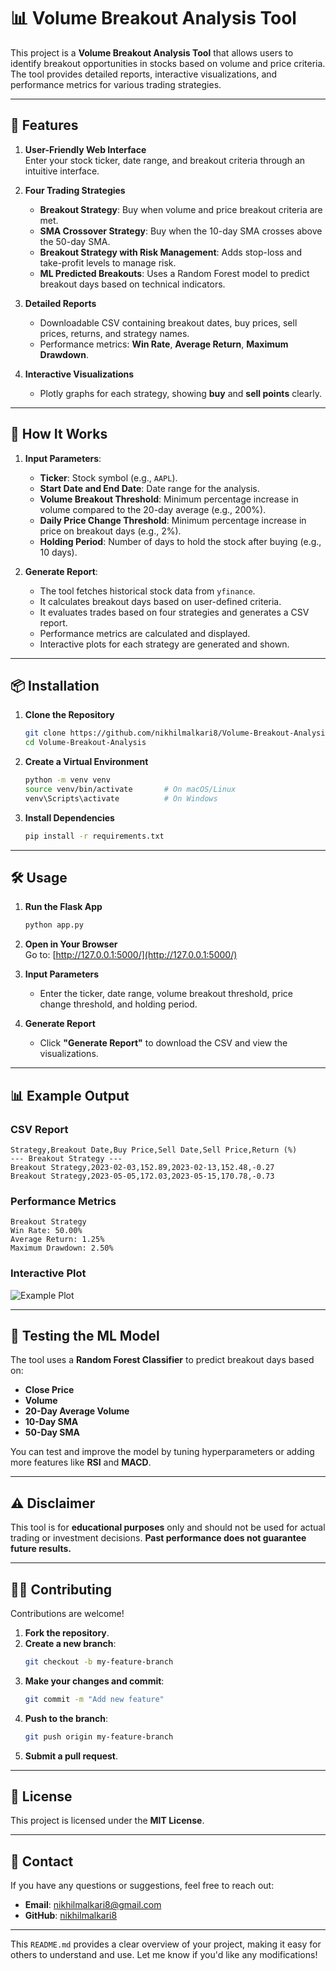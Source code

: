 # 📊 **Volume Breakout Analysis Tool**

This project is a **Volume Breakout Analysis Tool** that allows users to identify breakout opportunities in stocks based on volume and price criteria. The tool provides detailed reports, interactive visualizations, and performance metrics for various trading strategies.

---

## 🚀 **Features**

1. **User-Friendly Web Interface**  
   Enter your stock ticker, date range, and breakout criteria through an intuitive interface.

2. **Four Trading Strategies**  
   - **Breakout Strategy**: Buy when volume and price breakout criteria are met.
   - **SMA Crossover Strategy**: Buy when the 10-day SMA crosses above the 50-day SMA.
   - **Breakout Strategy with Risk Management**: Adds stop-loss and take-profit levels to manage risk.
   - **ML Predicted Breakouts**: Uses a Random Forest model to predict breakout days based on technical indicators.

3. **Detailed Reports**  
   - Downloadable CSV containing breakout dates, buy prices, sell prices, returns, and strategy names.
   - Performance metrics: **Win Rate**, **Average Return**, **Maximum Drawdown**.

4. **Interactive Visualizations**  
   - Plotly graphs for each strategy, showing **buy** and **sell points** clearly.

---

## 🎯 **How It Works**

1. **Input Parameters**:  
   - **Ticker**: Stock symbol (e.g., `AAPL`).
   - **Start Date and End Date**: Date range for the analysis.
   - **Volume Breakout Threshold**: Minimum percentage increase in volume compared to the 20-day average (e.g., 200%).
   - **Daily Price Change Threshold**: Minimum percentage increase in price on breakout days (e.g., 2%).
   - **Holding Period**: Number of days to hold the stock after buying (e.g., 10 days).

2. **Generate Report**:  
   - The tool fetches historical stock data from `yfinance`.
   - It calculates breakout days based on user-defined criteria.
   - It evaluates trades based on four strategies and generates a CSV report.
   - Performance metrics are calculated and displayed.
   - Interactive plots for each strategy are generated and shown.

---

## 📦 **Installation**

1. **Clone the Repository**

   ```bash
   git clone https://github.com/nikhilmalkari8/Volume-Breakout-Analysis.git
   cd Volume-Breakout-Analysis
   ```

2. **Create a Virtual Environment**

   ```bash
   python -m venv venv
   source venv/bin/activate       # On macOS/Linux
   venv\Scripts\activate          # On Windows
   ```

3. **Install Dependencies**

   ```bash
   pip install -r requirements.txt
   ```

---

## 🛠️ **Usage**

1. **Run the Flask App**

   ```bash
   python app.py
   ```

2. **Open in Your Browser**  
   Go to: [http://127.0.0.1:5000/](http://127.0.0.1:5000/)

3. **Input Parameters**  
   - Enter the ticker, date range, volume breakout threshold, price change threshold, and holding period.

4. **Generate Report**  
   - Click **"Generate Report"** to download the CSV and view the visualizations.

---

## 📊 **Example Output**

### **CSV Report**

```csv
Strategy,Breakout Date,Buy Price,Sell Date,Sell Price,Return (%)
--- Breakout Strategy ---
Breakout Strategy,2023-02-03,152.89,2023-02-13,152.48,-0.27
Breakout Strategy,2023-05-05,172.03,2023-05-15,170.78,-0.73
```

### **Performance Metrics**

```
Breakout Strategy
Win Rate: 50.00%
Average Return: 1.25%
Maximum Drawdown: 2.50%
```

### **Interactive Plot**

![Example Plot](static/example_plot.png)

---

## 🧪 **Testing the ML Model**

The tool uses a **Random Forest Classifier** to predict breakout days based on:

- **Close Price**
- **Volume**
- **20-Day Average Volume**
- **10-Day SMA**
- **50-Day SMA**

You can test and improve the model by tuning hyperparameters or adding more features like **RSI** and **MACD**.

---

## ⚠️ **Disclaimer**

This tool is for **educational purposes** only and should not be used for actual trading or investment decisions. **Past performance does not guarantee future results.**

---

## 👨‍💻 **Contributing**

Contributions are welcome!

1. **Fork the repository**.
2. **Create a new branch**:  
   ```bash
   git checkout -b my-feature-branch
   ```
3. **Make your changes and commit**:  
   ```bash
   git commit -m "Add new feature"
   ```
4. **Push to the branch**:  
   ```bash
   git push origin my-feature-branch
   ```
5. **Submit a pull request**.

---

## 📜 **License**

This project is licensed under the **MIT License**.

---

## 💬 **Contact**

If you have any questions or suggestions, feel free to reach out:

- **Email**: [nikhilmalkari8@gmail.com](mailto:nikhilmalkari8@gmail.com)  
- **GitHub**: [nikhilmalkari8](https://github.com/nikhilmalkari8)

---

This `README.md` provides a clear overview of your project, making it easy for others to understand and use. Let me know if you'd like any modifications!
